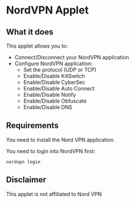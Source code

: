 # NordVPN Applet

## What it does

This applet allows you to:

* Connect/Disconnect your NordVPN application
* Configure NordVPN application:
   	* Set the protocol (UDP or TCP)
   	* Enable/Disable KillSwitch
   	* Enable/Disable CyberSec
   	* Enable/Disable Auto Connect
    * Enable/Disable Notify
    * Enable/Disable Obfuscate
    * Enable/Disable DNS

## Requirements

You need to install the Nord VPN application.

You need to login into NordVPN first:
```
nordvpn login
```

## Disclaimer

This applet is not affiliated to Nord VPN
